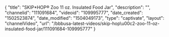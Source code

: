 {
    "title": "SKIP*HOP&reg; Zoo 11 oz. Insulated Food Jar",
    "description": "",
    "channelid": "111091684",
    "videoid": "109995777",
    "date_created": "1502523874",
    "date_modified": "1504049173",
    "type": "captivate",
    "layout": "channelVideo",
    "url": "\/bbbusa-latest-videos\/skip-hop\u00c2-zoo-11-oz-insulated-food-jar\/111091684-109995777"
}